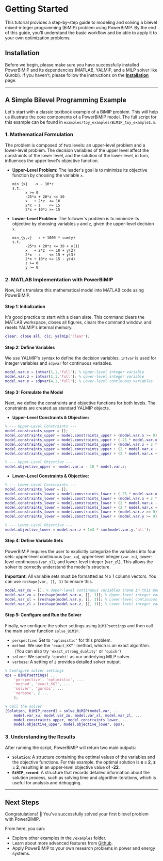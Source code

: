# Getting Started

This tutorial provides a step-by-step guide to modeling and solving a bilevel mixed-integer programming (BiMIP) problem using PowerBiMIP. By the end of this guide, you'll understand the basic workflow and be able to apply it to your own optimization problems.

## Installation

Before we begin, please make sure you have successfully installed PowerBiMIP and its dependencies (MATLAB, YALMIP, and a MILP solver like Gurobi). If you haven't, please follow the instructions on the **[Installation](installation.html)** page.

---

## A Simple Bilevel Programming Example

Let's start with a classic textbook example of a BiMIP problem. This will help us illustrate the core components of a PowerBiMIP model. The full script for this example can be found in `examples/toy_examples/BiMIP_toy_example1.m`.

### 1. Mathematical Formulation

The problem is composed of two levels: an upper-level problem and a lower-level problem. The decision variables of the upper level affect the constraints of the lower level, and the solution of the lower level, in turn, influences the upper level's objective function.

* **Upper-Level Problem:** The leader's goal is to minimize its objective function by choosing the variable `x`.
    ```
    min_{x}   -x - 10*z
    s.t.
          x >= 0
          -25*x + 20*z <= 30
          x   + 2*z  <= 10
          2*x - z    <= 15
          2*x + 10*z >= 15
    ```

* **Lower-Level Problem:** The follower's problem is to minimize its objective by choosing variables `y` and `z`, given the upper-level decision `x`.
    ```
    min_{y,z}   z + 1000 * sum(y)
    s.t.
          -25*x + 20*z <= 30 + y(1)
          x   + 2*z  <= 10 + y(2)
          2*x - z    <= 15 + y(3)
          2*x + 10*z >= 15 - y(4)
          z >= 0
          y >= 0
    ```

### 2. MATLAB Implementation with PowerBiMIP

Now, let's translate this mathematical model into MATLAB code using PowerBiMIP.

#### Step 1: Initialization

It's good practice to start with a clean slate. This command clears the MATLAB workspace, closes all figures, clears the command window, and resets YALMIP's internal memory.

```matlab
clear; close all; clc; yalmip('clear');
```

#### Step 2: Define Variables

We use YALMIP's syntax to define the decision variables. `intvar` is used for integer variables and `sdpvar` for continuous variables.

```matlab
model.var.x = intvar(1,1,'full'); % Upper-level integer variable
model.var.z = intvar(1,1,'full'); % Lower-level integer variable
model.var.y = sdpvar(4,1,'full'); % Lower-level continuous variables
````

#### Step 3: Formulate the Model

Next, we define the constraints and objective functions for both levels. The constraints are created as standard YALMIP objects.

  * **Upper-Level Constraints & Objective:**

<!-- end list -->

```matlab
% --- Upper-Level Constraints ---
model.constraints_upper = [];
model.constraints_upper = model.constraints_upper + (model.var.x >= 0);
model.constraints_upper = model.constraints_upper + (-25 * model.var.x + 20 * model.var.z <= 30);
model.constraints_upper = model.constraints_upper + (model.var.x + 2 * model.var.z <= 10);
model.constraints_upper = model.constraints_upper + (2 * model.var.x - model.var.z <= 15);
model.constraints_upper = model.constraints_upper + (2 * model.var.x + 10 * model.var.z >= 15);

% --- Upper-Level Objective ---
model.objective_upper = -model.var.x - 10 * model.var.z;
```

  * **Lower-Level Constraints & Objective:**

<!-- end list -->

```matlab
% --- Lower-Level Constraints ---
model.constraints_lower = [];
model.constraints_lower = model.constraints_lower + (-25 * model.var.x + 20 * model.var.z <= 30 + model.var.y(1,1) );
model.constraints_lower = model.constraints_lower + (model.var.x + 2 * model.var.z <= 10 + model.var.y(2,1) );
model.constraints_lower = model.constraints_lower + (2 * model.var.x - model.var.z <= 15 + model.var.y(3,1) );
model.constraints_lower = model.constraints_lower + (2 * model.var.x + 10 * model.var.z >= 15 - model.var.y(4,1) );
model.constraints_lower = model.constraints_lower + (model.var.z >= 0);
model.constraints_lower = model.constraints_lower + (model.var.y >= 0);

% --- Lower-Level Objective ---
model.objective_lower = model.var.z + 1e3 * sum(model.var.y,'all');
```

#### Step 4: Define Variable Sets

PowerBiMIP requires the user to explicitly categorize the variables into four sets: upper-level continuous (`var_xu`), upper-level integer (`var_zu`), lower-level continuous (`var_xl`), and lower-level integer (`var_zl`). This allows the solver to correctly understand the model's structure.

**Important**: All variable sets must be formatted as N x 1 column vectors. You can use `reshape(var, [], 1)` to ensure this.

```matlab
model.var_xu = []; % Upper-level continuous variables (none in this model)
model.var_zu = [reshape(model.var.x, [], 1)]; % Upper-level integer variables
model.var_xl = [reshape(model.var.y, [], 1)]; % Lower-level continuous variables
model.var_zl = [reshape(model.var.z, [], 1)]; % Lower-level integer variables
```

#### Step 5: Configure and Run the Solver

Finally, we configure the solver settings using `BiMIPsettings` and then call the main solver function `solve_BiMIP`.

  * `perspective`: Set to `'optimistic'` for this problem.
  * `method`: We use the `'exact_KKT'` method, which is an exact algorithm. （You can also try `'exact_strong_duality'` or `'quick'`）
  * `solver`: We specify `'gurobi'` as our underlying MILP solver.
  * `verbose`: A setting of `2` provides detailed solver output.

<!-- end list -->

```matlab
% Configure solver settings
ops = BiMIPsettings( ...
    'perspective', 'optimistic', ...
    'method', 'exact_KKT', ...
    'solver', 'gurobi', ...
    'verbose', 2 ...
    );

% Call the solver
[Solution, BiMIP_record] = solve_BiMIP(model.var, ...
    model.var_xu, model.var_zu, model.var_xl, model.var_zl, ...
    model.constraints_upper, model.constraints_lower, ...
    model.objective_upper, model.objective_lower, ops);
```

### 3\. Understanding the Results

After running the script, PowerBiMIP will return two main outputs:

  * **`Solution`**: A structure containing the optimal values of the variables and the objective functions. For this example, the optimal solution is **x = 2**, **z = 2**, resulting in an upper-level objective value of **-22**.
  * **`BiMIP_record`**: A structure that records detailed information about the solution process, such as solving time and algorithm iterations, which is useful for analysis and debugging.

-----

## Next Steps

Congratulations\! 🎉 You've successfully solved your first bilevel problem with PowerBiMIP.

From here, you can:

  * Explore other examples in the `/examples` folder.
  * Learn about more advanced features from [Github](https://github.com/GreatTM/PowerBiMIP).
  * Apply PowerBiMIP to your own research problems in power and energy systems.